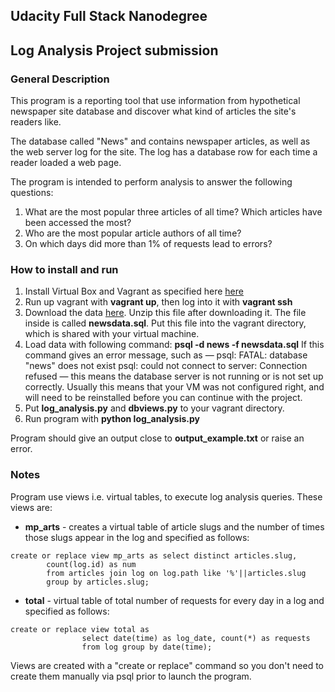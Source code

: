 ## Udacity Full Stack Nanodegree
## Log Analysis Project submission

### General Description
This program is a reporting tool that use information from hypothetical newspaper site
database and discover what kind of articles the site's readers like.

The database called "News" and contains newspaper articles, as well as the web server log for the site.
The log has a database row for each time a reader loaded a web page.

The program is intended to perform analysis to answer the following questions:
1. What are the most popular three articles of all time? Which articles have been accessed the most?
2. Who are the most popular article authors of all time?
3. On which days did more than 1% of requests lead to errors?

### How to install and run
1. Install Virtual Box and Vagrant as specified here [here](https://classroom.udacity.com/nanodegrees/nd004/parts/8d3e23e1-9ab6-47eb-b4f3-d5dc7ef27bf0/modules/bc51d967-cb21-46f4-90ea-caf73439dc59/lessons/5475ecd6-cfdb-4418-85a2-f2583074c08d/concepts/14c72fe3-e3fe-4959-9c4b-467cf5b7c3a0)
2. Run up vagrant with **vagrant up**, then log into it with **vagrant ssh**
3. Download the data [here](https://d17h27t6h515a5.cloudfront.net/topher/2016/August/57b5f748_newsdata/newsdata.zip).
Unzip this file after downloading it. The file inside is called **newsdata.sql**. Put this file into the vagrant directory,
which is shared with your virtual machine.
4. Load data with following command: **psql -d news -f newsdata.sql**
If this command gives an error message, such as —
psql: FATAL: database "news" does not exist
psql: could not connect to server: Connection refused
— this means the database server is not running or is not set up correctly.
Usually this means that your VM was not configured right,
and will need to be reinstalled before you can continue with the project.
5. Put **log_analysis.py** and **dbviews.py** to your vagrant directory.
6. Run program with **python log_analysis.py**

Program should give an output close to **output_example.txt** or raise an error.

### Notes

Program use views i.e. virtual tables, to execute log analysis queries.
These views are:
+ **mp_arts** - creates a virtual table of article slugs
and the number of times those slugs appear in the log and
specified as follows:
```
create or replace view mp_arts as select distinct articles.slug,
        count(log.id) as num
        from articles join log on log.path like '%'||articles.slug
        group by articles.slug;
```

+ **total** - virtual table of total number of requests
for every day in a log and
specified as follows:
```
create or replace view total as
                select date(time) as log_date, count(*) as requests
                from log group by date(time);
```
Views are created with a "create or replace" command so you don't
need to create them manually via psql prior to launch the program.
